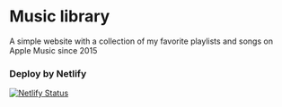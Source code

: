  # Music library

 A simple website with a collection of my favorite playlists and songs on Apple Music since 2015

 ### Deploy by Netlify 

 [![Netlify Status](https://api.netlify.com/api/v1/badges/bc56ef4a-9f71-4116-b72f-6005bb794bd7/deploy-status)](https://app.netlify.com/sites/simonemargiomusic/deploys)